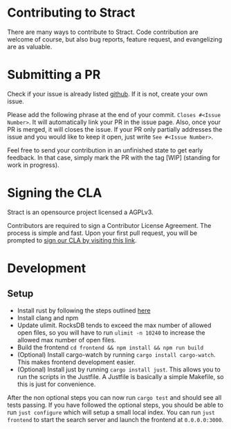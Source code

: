 # Contributing to Stract
There are many ways to contribute to Stract.
Code contribution are welcome of course, but also
bug reports, feature request, and evangelizing are as valuable.

# Submitting a PR
Check if your issue is already listed [github](https://github.com/StractOrg/stract/issues).
If it is not, create your own issue.

Please add the following phrase at the end of your commit.  `Closes #<Issue Number>`.
It will automatically link your PR in the issue page. Also, once your PR is merged, it will
closes the issue. If your PR only partially addresses the issue and you would like to
keep it open, just write `See #<Issue Number>`.

Feel free to send your contribution in an unfinished state to get early feedback.
In that case, simply mark the PR with the tag [WIP] (standing for work in progress).

# Signing the CLA
Stract is an opensource project licensed a AGPLv3.

Contributors are required to sign a Contributor License Agreement.
The process is simple and fast. Upon your first pull request, you will be prompted to
[sign our CLA by visiting this link](https://cla-assistant.io/StractOrg/stract).

# Development
## Setup
* Install rust by following the steps outlined [here](https://www.rust-lang.org/tools/install)
* Install clang and npm
* Update ulimit. RocksDB tends to exceed the max number of allowed open files, so you will have to run `ulimit -n 10240` to increase the allowed max number of open files.
* Build the frontend `cd frontend && npm install && npm run build`
* (Optional) Install cargo-watch by running `cargo install cargo-watch`. This makes frontend development easier.
* (Optional) Install just by running `cargo install just`. This allows you to run the scripts in the Justfile. A Justfile is basically a simple Makefile, so this is just for convenience.
  
After the non optional steps you can now run `cargo test` and should see all tests passing. If you have followed the optional steps, you should be able to run `just configure` which will setup a small local index. You can run `just frontend` to start the search server and launch the frontend at `0.0.0.0:3000`.
